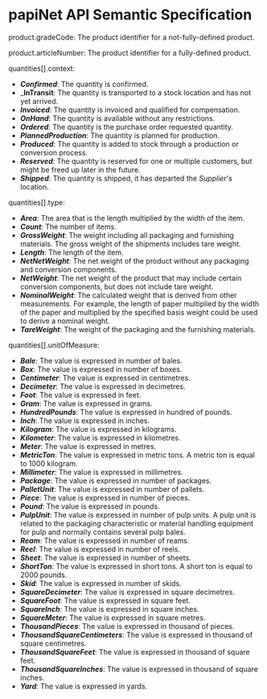 <!-- Copyright 2000-2024 Papinet SNC ("papiNet") the "Copyright Owner". All rights reserved by the Copyright Owner under the laws of the United States, Belgium, the European Economic Community, and all states, domestic and foreign. For support, more information, or to report implementation bugs, please contact papiNet at https://github.com/papinet. -->

# papiNet API Semantic Specification

product.gradeCode: The product identifier for a not-fully-defined product.

product.articleNumber: The product identifier for a fully-defined product.

quantities[].context:

* _**Confirmed**_: The quantity is confirmed.
* _**InTransit**: The quantity is transported to a stock location and has not yet arrived.
* _**Invoiced**_: The quantity is invoiced and qualified for compensation.
* _**OnHand**_: The quantity is available without any restrictions.
* _**Ordered**_: The quantity is the purchase order requested quantity.
* _**PlannedProduction**_: The quantity is planned for production.
* _**Produced**_: The quantity is added to stock through a production or conversion process.
* _**Reserved**_: The quantity is reserved for one or multiple customers, but might be freed up later in the future.
* _**Shipped**_: The quantity is shipped, it has departed the _Supplier_'s location.

quantities[].type:

* _**Area**_: The area that is the length multiplied by the width of the item.
* _**Count**_: The number of items.
* _**GrossWeight**_: The weight including all packaging and furnishing materials. The gross weight of the shipments includes tare weight.
* _**Length**_: The length of the item.
* _**NetNetWeight**_: The net weight of the product without any packaging and conversion components.
* _**NetWeight**_: The net weight of the product that may include certain conversion components, but does not include tare weight.
* _**NominalWeight**_: The calculated weight that is derived from other measurements. For example, the length of paper multiplied by the width of the paper and multiplied by the specified basis weight could be used to derive a nominal weight.
* _**TareWeight**_: The weight of the packaging and the furnishing materials.

quantities[].unitOfMeasure:

* _**Bale**_: The value is expressed in number of bales.
* _**Box**_: The value is expressed in number of boxes.
* _**Centimeter**_: The value is expressed in centimetres.
* _**Decimeter**_: The value is expressed in decimetres.
* _**Foot**_: The value is expressed in feet.
* _**Gram**_: The value is expressed in grams.
* _**HundredPounds**_: The value is expressed in hundred of pounds.
* _**Inch**_: The value is expressed in inches.
* _**Kilogram**_: The value is expressed in kilograms.
* _**Kilometer**_: The value is expressed in kilometres.
* _**Meter**_: The value is expressed in metres.
* _**MetricTon**_: The value is expressed in metric tons. A metric ton is equal to 1000 kilogram.
* _**Millimeter**_: The value is expressed in millimetres.
* _**Package**_: The value is expressed in number of packages.
* _**PalletUnit**_: The value is expressed in number of pallets.
* _**Piece**_: The value is expressed in number of pieces.
* _**Pound**_: The value is expressed in pounds.
* _**PulpUnit**_: The value is expressed in number of pulp units. A pulp unit is related to the packaging characteristic or material handling equipment for pulp and normally contains several pulp bales.
* _**Ream**_: The value is expressed in number of reams.
* _**Reel**_: The value is expressed in number of reels.
* _**Sheet**_: The value is expressed in number of sheets.
* _**ShortTon**_: The value is expressed in short tons. A short ton is equal to 2000 pounds.
* _**Skid**_: The value is expressed in number of skids.
* _**SquareDecimeter**_: The value is expressed in square decimetres.
* _**SquareFoot**_: The value is expressed in square feet.
* _**SquareInch**_: The value is expressed in square inches.
* _**SquareMeter**_: The value is expressed in square metres.
* _**ThousandPieces**_: The value is expressed in thousand of pieces.
* _**ThousandSquareCentimeters**_: The value is expressed in thousand of square centimetres.
* _**ThousandSquareFeet**_: The value is expressed in thousand of square feet.
* _**ThousandSquareInches**_: The value is expressed in thousand of square inches.
* _**Yard**_: The value is expressed in yards.
